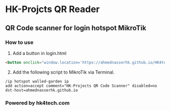 # HK-Projcts QR Reader
## QR Code scanner for login hotspot MikroTik

### How to use

1. Add a button in login.html
```html
<button onclick="window.location='https://ahmednasserhk.github.io/HK4tech-QR-Scanner';">QR Code</button>
```
2. Add the following script to MikroTik via Terminal.
```
/ip hotspot walled-garden ip
add action=accept comment="HK-Projects QR Code Scanner" disabled=no dst-host=ahmednasserhk.github.io
```

### Powered by hk4tech.com
